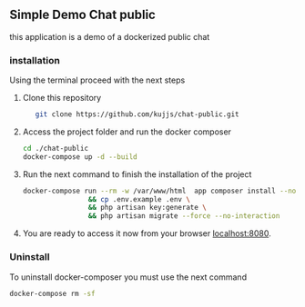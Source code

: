 ## Simple Demo Chat public

this application is a demo of a dockerized public chat 

### installation

Using the terminal proceed with the next steps

1) Clone this repository

    ``` bash
       git clone https://github.com/kujjs/chat-public.git
    ```

2)  Access the project folder and run the docker composer
    ``` bash
    cd ./chat-public
    docker-compose up -d --build
    ```
3) Run the next command to finish the installation of the project
    ```bash
    docker-compose run --rm -w /var/www/html  app composer install --no-interaction --no-dev \
                    && cp .env.example .env \
                    && php artisan key:generate \
                    && php artisan migrate --force --no-interaction
    ```
4) You are ready to access it now from your browser
[localhost:8080](http://localhost:8080).
 
### Uninstall
To uninstall docker-composer you must use the next command
``` bash
docker-compose rm -sf 
```



   